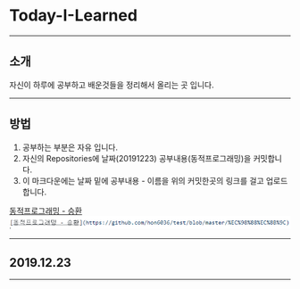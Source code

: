 # Today-I-Learned
---
## 소개
자신이 하루에 공부하고 배운것들을 정리해서 올리는 곳 입니다.

---
## 방법
1. 공부하는 부분은 자유 입니다.
2. 자신의 Repositories에 날짜(20191223) 공부내용(동적프로그래밍)을 커밋합니다.
3. 이 마크다운에는 날짜 밑에 공부내용 - 이름을 위의 커밋한곳의 링크를 걸고 업로드 합니다.

[동적프로그래밍 - 승환](https://github.com/hon6036/test/blob/master/%EC%98%88%EC%8B%9C)
![힝](https://github.com/hon6036/test/blob/master/example.PNG)

---
## 2019.12.23
---
